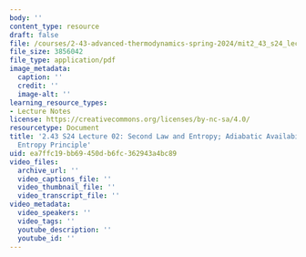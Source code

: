 ```yaml
---
body: ''
content_type: resource
draft: false
file: /courses/2-43-advanced-thermodynamics-spring-2024/mit2_43_s24_lec02.pdf
file_size: 3856042
file_type: application/pdf
image_metadata:
  caption: ''
  credit: ''
  image-alt: ''
learning_resource_types:
- Lecture Notes
license: https://creativecommons.org/licenses/by-nc-sa/4.0/
resourcetype: Document
title: '2.43 S24 Lecture 02: Second Law and Entropy; Adiabatic Availability; Maximum
  Entropy Principle'
uid: ea7ffc19-bb69-450d-b6fc-362943a4bc89
video_files:
  archive_url: ''
  video_captions_file: ''
  video_thumbnail_file: ''
  video_transcript_file: ''
video_metadata:
  video_speakers: ''
  video_tags: ''
  youtube_description: ''
  youtube_id: ''
---
```


